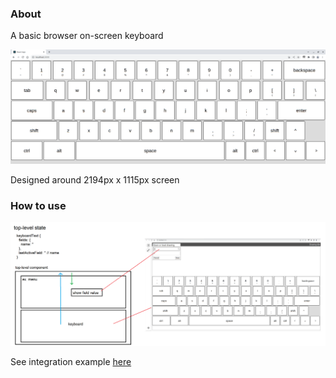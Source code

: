 ### About

A basic browser on-screen keyboard

<img src="./web-keyboard.png"/>

Designed around 2194px x 1115px screen

### How to use

<img src="./how-to-use-keyboard.png"/>

See integration example [here](https://github.com/jdc-cunningham/cross-platform-app/blob/latest/desktop/reactjs/src/App.js#L6)
